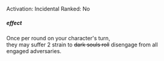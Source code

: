 Activation: Incidental
Ranked: No
##### effect
Once per round on your character's turn,  
they may suffer 2 strain to ~~dark souls roll~~ disengage from all  
engaged adversaries.
